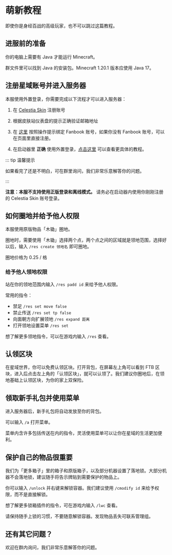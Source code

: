 # 萌新教程

即使你是身经百战的高级玩家，也不可以跳过这篇教程。

## 进服前的准备

你的电脑上需要有 Java 才能运行 Minecraft。

群文件里可以找到 Java 的安装包。Minecraft 1.20.1 版本应使用 Java 17。

## 注册星域账号并进入服务器

本服使用外置登录，你需要完成以下流程才可以进入服务器：

1. 在 [Celestia Skin](https://skin.mcstaralliance.com) 注册账号

2. 根据皮肤站仪表盘的提示正确验证邮箱地址

3. 在 [这里](https://skin.mcstaralliance.com/user/link) 按照操作提示绑定 Fanbook 账号，如果你没有 Fanbook 账号，可以在页面里直接注册。

4. 在启动器里 **正确** 使用外置登录，[点击这里](https://docs.qq.com/doc/DYUVyb2lPRmhVV3ZN) 可以查看更具体的教程。

::: tip 温馨提示

如果看完了还是不明白，可在群里询问，我们非常乐意解答你的问题。

:::

**注意：本服不支持使用正版登录和离线模式。** 请务必在启动器内使用你刚刚注册的 Celestia Skin 账号登录。

## 如何圈地并给予他人权限

本服使用原版物品「木锄」圈地。

圈地时，需要使用「木锄」选择两个点，两个点之间的区域就是领地范围，选择好以后，输入 `/res create 领地名` 即可圈地。

圈地价格为 0.25 / 格

### 给予他人领地权限

站在你的领地范围内输入 `/res padd id` 来给予他人权限。

常用的指令：

- 禁足 `/res set move false`
- 禁止传送 `/res set tp false`
- 向面朝方向扩展领地 `/res expand 距离`
- 打开领地设置菜单 `/res set`

想了解更多领地指令，可以在游戏内输入 `/res` 查看。

## 认领区块

在星域世界，你可以免费认领区块。打开背包，在屏幕左上角可以看到 FTB 区块，进入后点击左上角的「认领区块」，就可以认领了。我们建议你圈地后，在领地基础上认领区块，为你的家上双保险。

## 领取新手礼包并使用菜单

进入服务器后，新手礼包将自动发放至你的背包。

可以输入 `/a` 打开菜单。

菜单内含许多包括传送在内的指令，灵活使用菜单可以让你在星域的生活更加便利。

## 保护自己的物品很重要

我们为「更多箱子」里的箱子和原版箱子，以及部分机器设置了落地锁。大部分机器不会落地锁，建议随手将告示牌贴到需要保护的物品上。

你可以输入 `/unlock` 并右键来解锁容器。我们建议使用 `/cmodify id` 来给予权限，而不是直接解锁。

想了解更多锁箱插件的指令，可在游戏内输入 `/lwc` 查看。



请保持随手上锁的习惯，不要随意解锁容器。发现物品丢失可联系管理组。

## 还有其它问题？

欢迎在群内询问，我们非常乐意解答你的问题。
